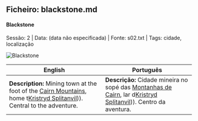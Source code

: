 ﻿## Ficheiro: blackstone.md

#### Blackstone

Sessão: 2 | Data: (data não especificada) | Fonte: s02.txt | Tags: cidade, localização

![Blackstone](assets/location/location_blank.png)

| English | Português |
|---------|-----------|
| **Description:** Mining town at the foot of the [Cairn Mountains](cairn_mountains.md), home t[Kristryd Splitanvil](docs/dm/-/npc/Blackstone/kristryd_splitanvil.md))). Central to the adventure. | **Descrição:** Cidade mineira no sopé das [Montanhas de Cairn](cairn_mountains.md), lar d[Kristryd Splitanvil](docs/dm/-/npc/Blackstone/kristryd_splitanvil.md))). Centro da aventura. |



















